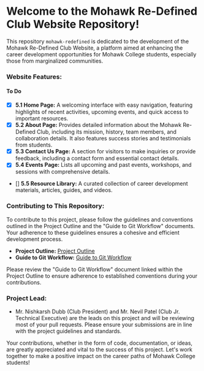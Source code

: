 # Welcome to the Mohawk Re-Defined Club Website Repository!

This repository `mohawk-redefined` is dedicated to the development of the Mohawk Re-Defined Club Website, a platform aimed at enhancing the career development opportunities for Mohawk College students, especially those from marginalized communities.

### Website Features:
#### To Do
- [x] **5.1 Home Page:** A welcoming interface with easy navigation, featuring highlights of recent activities, upcoming events, and quick access to important resources.
- [x] **5.2 About Page:** Provides detailed information about the Mohawk Re-Defined Club, including its mission, history, team members, and collaboration details. It also features success stories and testimonials from students.
- [x] **5.3 Contact Us Page:** A section for visitors to make inquiries or provide feedback, including a contact form and essential contact details.
- [x] **5.4 Events Page:** Lists all upcoming and past events, workshops, and sessions with comprehensive details.
- [] **5.5 Resource Library:** A curated collection of career development materials, articles, guides, and videos.

### Contributing to This Repository:

To contribute to this project, please follow the guidelines and conventions outlined in the Project Outline and the "Guide to Git Workflow" documents. Your adherence to these guidelines ensures a cohesive and efficient development process.

- **Project Outline:** [Project Outline](https://docs.google.com/document/d/1Nhm6gn_-HgZfSjLMvatq4IQIRjIZbW5lHrmuctba1x8/edit)
- **Guide to Git Workflow:** [Guide to Git Workflow](https://docs.google.com/document/d/1rFtcH1D9UOMEW1MUnUNmCOxH-tAo4nVtM6APcs2FxdY/edit)

Please review the "Guide to Git Workflow" document linked within the Project Outline to ensure adherence to established conventions during your contributions.

### Project Lead:

- Mr. Nishkarsh Dubb (Club President) and Mr. Nevil Patel (Club Jr. Technical Executive) are the leads on this project and will be reviewing most of your pull requests. Please ensure your submissions are in line with the project guidelines and standards.

Your contributions, whether in the form of code, documentation, or ideas, are greatly appreciated and vital to the success of this project. Let's work together to make a positive impact on the career paths of Mohawk College students!
